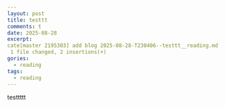 ```yaml
---
layout: post
title: testtt
comments: t
date: 2025-08-28
excerpt:
cate[master 2195303] add blog 2025-08-28-T230406--testtt__reading.md
 1 file changed, 2 insertions(+)
gories:
  - reading
tags:
  - reading
---
```


testtttt
